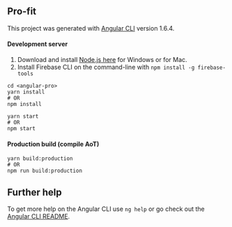 ## Pro-fit

This project was generated with [Angular CLI](https://github.com/angular/angular-cli) version 1.6.4.

#### Development server

1. Download and install [Node.js here](https://nodejs.org/en/download/) for Windows or for Mac.
2. Install Firebase CLI on the command-line with `npm install -g firebase-tools`

```
cd <angular-pro>
yarn install
# OR
npm install
```

```
yarn start
# OR
npm start
```

#### Production build (compile AoT)

```
yarn build:production
# OR
npm run build:production
```


## Further help

To get more help on the Angular CLI use `ng help` or go check out the [Angular CLI README](https://github.com/angular/angular-cli/blob/master/README.md).
